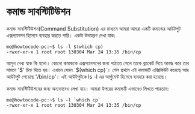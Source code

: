 # কমান্ড সাবস্টিটিউশন

কমান্ড সাবস্টিটিউশন\(Command Substitution\) এর মাধ্যমে আমরা আমরা একটি কমান্ডের আউটপুট এক্সপ্যানসন হিসেবে ব্যবহার করতে পারি। একটা উদাহরণ দেখা যাক:

```text
me@howtocode-pc:~$ ls -l $(which cp)
-rwxr-xr-x 1 root root 130304 Mar 24 13:35 /bin/cp
```

আসুন দেখা যাক কি হলো। কোনো কমান্ডকে এক্সপ্যানসনের জন্য পাঠাতে গেলে তাকে ব্র্যাকেট দিয়ে আবদ্ধ করে তার সামনে '$' চিহ্ন দিতে হয়। এখানে যেমন `$(which cp)`। শেল প্রথমে এই কমান্ডটি এক্সিকিউট করেছে আর আউটপুট পেয়েছে '/bin/cp'। এই আউটপুটকে ls -l এর আর্গুমেন্ট হিসেবে ব্যবহার করা হয়েছে।

কমান্ড সাবস্টিটিউশনের জন্য অন্যভাবেও লেখা যায়। আমরা উপরের কমান্ডটি এভাবেও লিখতে পারতাম:

```text
me@howtocode-pc:~$ ls -l `which cp`
-rwxr-xr-x 1 root root 130304 Mar 24 13:35 /bin/cp
```

